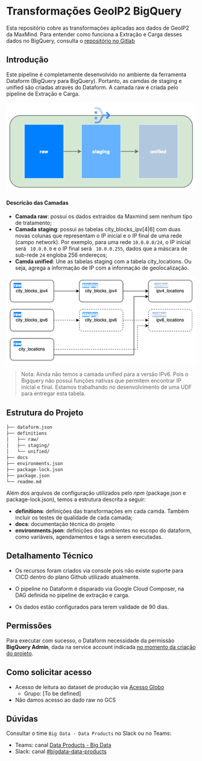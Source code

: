 # Transformações GeoIP2 BigQuery

Esta repositório cobre as transformações aplicadas aos dados de GeoIP2 da MaxMind. Para entender como funciona a Extração e Carga desses dados no BigQuery, consulta o [repositório no Gitlab](https://gitlab.globoi.com/bigdata/datalake/geoip2-cities)

## Introdução

Este pipeline é completamente desenvolvido no ambiente da ferramenta Dataform (BigQuery para BigQuery). Portanto, as camdas de staging e unified são criadas através do Dataform. A camada raw é criada pelo pipeline de Extração e Carga.

![pipeline-layers](docs/img/camadas.png)

#### Descricão das Camadas

- **Camada raw**: possui os dados extraidos da Maxmind sem nenhum tipo de tratamento;
- **Camada staging**: possui as tabelas city_blocks_ipv[4|6] com duas novas colunas que representam o IP inicial e o IP final de uma rede (campo network). Por exemplo, para uma rede ``10.0.0.0/24``, o IP inicial será ``	10.0.0.0`` e o IP final será ``	10.0.0.255``, dados que a máscara de sub-rede ``24`` engloba 256 endereços;
- **Camda unified**: Une as tabelas staging com a tabela city_locations. Ou seja, agrega a informação de IP com a informação de geolocalização.

![tabelas](docs/img/tabelas.png)

> Nota: Ainda não temos a camada unified para a versão IPv6. Pois o Bigquery não possui funções nativas que permitem encontrar IP inicial e final. Estamos trabalhando no desenvolvimento de uma UDF para entregar esta tabela.

## Estrutura do Projeto
```
├── dataform.json
├── definitions
│   ├── raw/
│   ├── staging/
│   └── unified/
├── docs
├── environments.json
├── package-lock.json
├── package.json
└── readme.md
```
Além dos arquivos de configuração utilizados pelo *npm* (package.json e package-lock.json), temos a estrutura descrita a seguir:
- **definitions**: definições das transformações em cada camda. Também incluir os testes de qualidade de cada camada;
- **docs**: documentação técnica do projeto
- **environments.json**: definições dos ambientes no escopo do dataform, como variáveis, agendamentos e tags a serem executadas.

## Detalhamento Técnico

- Os recursos foram criados via console pois não existe suporte para CICD dentro do plano Github utilizado atualmente.

- O pipeline no Dataform é disparado via Google Cloud Composer, na DAG definida no pipeline de extração e carga.

- Os dados estão configurados para terem validade de 90 dias.

## Permissões

Para executar com sucesso, o Dataform necessidade da permissão **BigQuery Admin**, dada na service account indicada [no momento da criação do projeto](https://tvglobocorp.sharepoint.com/sites/DataProducts/SitePages/Configura%C3%A7%C3%A3o-de-uso.aspx).


## Como solicitar acesso

- Acesso de leitura ao dataset de produção via [Acesso Globo](https://acesso.g.globo)
  - Grupo: [To be defined]
- Não damos acesso ao dado raw no GCS

## Dúvidas

Consultar o time ``Big Data - Data Products`` no Slack ou no Teams:
* Teams: canal [Data Products - Big Data](https://teams.microsoft.com/l/team/19%3a3AVZPVRofrw5OvipP_mHBNhjXs7U0BPgfiUUlqWX4Cw1%40thread.tacv2/conversations?groupId=e2df05e3-ea91-437d-8dd3-27f00663e8b0&tenantId=a7cdc447-3b29-4b41-b73e-8a2cb54b06c6)
* Slack: canal [#bigdata-data-products](https://globo.slack.com/archives/C04DJ6YFNRH)